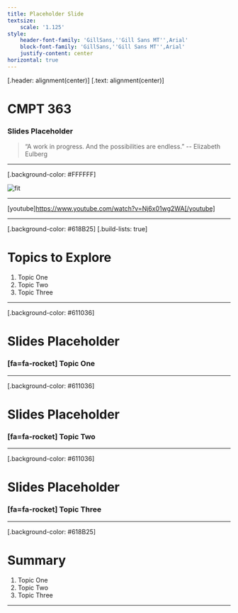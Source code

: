 ```yaml
---
title: Placeholder Slide
textsize:
    scale: '1.125'
style:
    header-font-family: 'GillSans,''Gill Sans MT'',Arial'
    block-font-family: 'GillSans,''Gill Sans MT'',Arial'
    justify-content: center
horizontal: true
---
```


[.header: alignment(center)]
[.text: alignment(center)]

# CMPT 363

### Slides Placeholder

> “A work in progress. And the possibilities are endless.”
-- Elizabeth Eulberg

---

[.background-color: #FFFFFF]

![fit](https://hibbittsdesign.org/images/ux-toolkit-8-no-numbers.png "Diagram of user experience design process/techniques")

---

[youtube]https://www.youtube.com/watch?v=Nj6x01wg2WA[/youtube]

---

[.background-color: #618B25]
[.build-lists: true]

# Topics to Explore
1. Topic One  
2. Topic Two   
3. Topic Three  

---

[.background-color: #611036]

# Slides Placeholder

### [fa=fa-rocket] Topic One

---

[.background-color: #611036]

# Slides Placeholder

### [fa=fa-rocket] Topic Two

---

[.background-color: #611036]

# Slides Placeholder

### [fa=fa-rocket] Topic Three

---

[.background-color: #618B25]

# Summary
1. Topic One  
2. Topic Two   
3. Topic Three  

---

